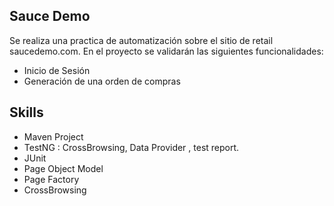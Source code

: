 ## Sauce Demo

Se realiza una practica de automatización sobre el sitio de retail saucedemo.com.
En el proyecto se validarán las siguientes funcionalidades: 

 - Inicio de Sesión
 - Generación de una orden de compras
 

## Skills 
- Maven Project 
 - TestNG : CrossBrowsing, Data Provider , test report.
 - JUnit
 - Page Object Model
 - Page Factory
 - CrossBrowsing
